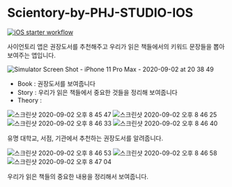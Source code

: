# Scientory-by-PHJ-STUDIO-IOS

[![iOS starter workflow](https://github.com/PHJ-STUDIO/Scientory-by-PHJ-STUDIO/actions/workflows/ios.yml/badge.svg?branch=ios)](https://github.com/PHJ-STUDIO/Scientory-by-PHJ-STUDIO/actions/workflows/ios.yml)

사이언토리 앱은 권장도서를 추천해주고 우리가 읽은 책들에서의 키워드 문장들을 뽑아 보여주는 앱입니다.

![Simulator Screen Shot - iPhone 11 Pro Max - 2020-09-02 at 20 38 49](https://user-images.githubusercontent.com/65493966/91976984-e1d79e80-ed5c-11ea-80d0-fcbce9bd8d4c.png)

- Book : 권장도서를 보여줍니다
- Story : 우리가 읽은 책들에서 중요한 것들을 정리해 보여줍니다
- Theory : 

![스크린샷 2020-09-02 오후 8 45 47](https://user-images.githubusercontent.com/65493966/91977442-a7223600-ed5d-11ea-8e99-710061239ad8.png)
![스크린샷 2020-09-02 오후 8 46 25](https://user-images.githubusercontent.com/65493966/91977451-aa1d2680-ed5d-11ea-9a31-ee519ab3d0b6.png)
![스크린샷 2020-09-02 오후 8 46 33](https://user-images.githubusercontent.com/65493966/91977456-abe6ea00-ed5d-11ea-9dce-65eceb9760b9.png)
![스크린샷 2020-09-02 오후 8 46 40](https://user-images.githubusercontent.com/65493966/91977460-ad181700-ed5d-11ea-8cc3-25e27383dcf3.png)

유명 대학교, 서점, 기관에서 추천하는 권장도서를 알려줍니다.

![스크린샷 2020-09-02 오후 8 46 53](https://user-images.githubusercontent.com/65493966/91977464-adb0ad80-ed5d-11ea-9eb0-b694c123d350.png)
![스크린샷 2020-09-02 오후 8 46 58](https://user-images.githubusercontent.com/65493966/91977466-ae494400-ed5d-11ea-8ad0-b75342c490b6.png)
![스크린샷 2020-09-02 오후 8 47 04](https://user-images.githubusercontent.com/65493966/91977468-aee1da80-ed5d-11ea-8f61-6a2ed95d8fb6.png)

우리가 읽은 책들의 중요한 내용을 정리해서 보여줍니다.
